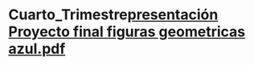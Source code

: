 # Cuarto_Trimestre[presentación Proyecto final figuras geometricas azul.pdf](https://github.com/AndresPJ09/Cuarto_Trimestre/files/13444638/presentacion.Proyecto.final.figuras.geometricas.azul.pdf)
